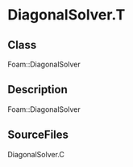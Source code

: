 # DiagonalSolver.T 
## Class
Foam::DiagonalSolver

## Description
Foam::DiagonalSolver

## SourceFiles
DiagonalSolver.C

